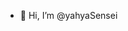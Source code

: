 - 👋 Hi, I’m @yahyaSensei
<script src="https://tryhackme.com/badge/1748821"></script>

<!---
yahyaSensei/yahyaSensei is a ✨ special ✨ repository because its `README.md` (this file) appears on your GitHub profile.
You can click the Preview link to take a look at your changes.
--->
